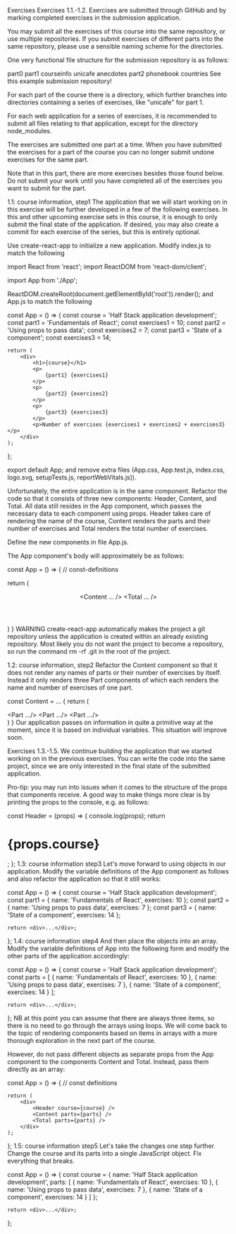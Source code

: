 Exercises
Exercises 1.1.-1.2.
Exercises are submitted through GitHub and by marking completed exercises in the submission application.

You may submit all the exercises of this course into the same repository, or use multiple repositories. If you submit exercises of different parts into the same repository, please use a sensible naming scheme for the directories.

One very functional file structure for the submission repository is as follows:

part0
part1
  courseinfo
  unicafe
  anecdotes
part2
  phonebook
  countries
See this example submission repository!

For each part of the course there is a directory, which further branches into directories containing a series of exercises, like "unicafe" for part 1.

For each web application for a series of exercises, it is recommended to submit all files relating to that application, except for the directory node_modules.

The exercises are submitted one part at a time. When you have submitted the exercises for a part of the course you can no longer submit undone exercises for the same part.

Note that in this part, there are more exercises besides those found below. Do not submit your work until you have completed all of the exercises you want to submit for the part.

1.1: course information, step1
The application that we will start working on in this exercise will be further developed in a few of the following exercises. In this and other upcoming exercise sets in this course, it is enough to only submit the final state of the application. If desired, you may also create a commit for each exercise of the series, but this is entirely optional.

Use create-react-app to initialize a new application. Modify index.js to match the following

import React from 'react';
import ReactDOM from 'react-dom/client';

import App from './App';

ReactDOM.createRoot(document.getElementById('root')).render(<App />);
and App.js to match the following

const App = () => {
    const course = 'Half Stack application development';
    const part1 = 'Fundamentals of React';
    const exercises1 = 10;
    const part2 = 'Using props to pass data';
    const exercises2 = 7;
    const part3 = 'State of a component';
    const exercises3 = 14;

    return (
        <div>
            <h1>{course}</h1>
            <p>
                {part1} {exercises1}
            </p>
            <p>
                {part2} {exercises2}
            </p>
            <p>
                {part3} {exercises3}
            </p>
            <p>Number of exercises {exercises1 + exercises2 + exercises3}</p>
        </div>
    );
};

export default App;
and remove extra files (App.css, App.test.js, index.css, logo.svg, setupTests.js, reportWebVitals.js)).

Unfortunately, the entire application is in the same component. Refactor the code so that it consists of three new components: Header, Content, and Total. All data still resides in the App component, which passes the necessary data to each component using props. Header takes care of rendering the name of the course, Content renders the parts and their number of exercises and Total renders the total number of exercises.

Define the new components in file App.js.

The App component's body will approximately be as follows:

const App = () => {
  // const-definitions

  return (
    <div>
      <Header course={course} />
      <Content ... />
      <Total ... />
    </div>
  )
}
WARNING create-react-app automatically makes the project a git repository unless the application is created within an already existing repository. Most likely you do not want the project to become a repository, so run the command rm -rf .git in the root of the project.

1.2: course information, step2
Refactor the Content component so that it does not render any names of parts or their number of exercises by itself. Instead it only renders three Part components of which each renders the name and number of exercises of one part.

const Content = ... {
  return (
    <div>
      <Part .../>
      <Part .../>
      <Part .../>
    </div>
  )
}
Our application passes on information in quite a primitive way at the moment, since it is based on individual variables. This situation will improve soon.

Exercises 1.3.-1.5.
We continue building the application that we started working on in the previous exercises. You can write the code into the same project, since we are only interested in the final state of the submitted application.

Pro-tip: you may run into issues when it comes to the structure of the props that components receive. A good way to make things more clear is by printing the props to the console, e.g. as follows:

const Header = (props) => {
    console.log(props);
    return <h1>{props.course}</h1>;
};
1.3: course information step3
Let's move forward to using objects in our application. Modify the variable definitions of the App component as follows and also refactor the application so that it still works:

const App = () => {
    const course = 'Half Stack application development';
    const part1 = {
        name: 'Fundamentals of React',
        exercises: 10
    };
    const part2 = {
        name: 'Using props to pass data',
        exercises: 7
    };
    const part3 = {
        name: 'State of a component',
        exercises: 14
    };

    return <div>...</div>;
};
1.4: course information step4
And then place the objects into an array. Modify the variable definitions of App into the following form and modify the other parts of the application accordingly:

const App = () => {
    const course = 'Half Stack application development';
    const parts = [
        {
            name: 'Fundamentals of React',
            exercises: 10
        },
        {
            name: 'Using props to pass data',
            exercises: 7
        },
        {
            name: 'State of a component',
            exercises: 14
        }
    ];

    return <div>...</div>;
};
NB at this point you can assume that there are always three items, so there is no need to go through the arrays using loops. We will come back to the topic of rendering components based on items in arrays with a more thorough exploration in the next part of the course.

However, do not pass different objects as separate props from the App component to the components Content and Total. Instead, pass them directly as an array:

const App = () => {
    // const definitions

    return (
        <div>
            <Header course={course} />
            <Content parts={parts} />
            <Total parts={parts} />
        </div>
    );
};
1.5: course information step5
Let's take the changes one step further. Change the course and its parts into a single JavaScript object. Fix everything that breaks.

const App = () => {
    const course = {
        name: 'Half Stack application development',
        parts: [
            {
                name: 'Fundamentals of React',
                exercises: 10
            },
            {
                name: 'Using props to pass data',
                exercises: 7
            },
            {
                name: 'State of a component',
                exercises: 14
            }
        ]
    };

    return <div>...</div>;
};
